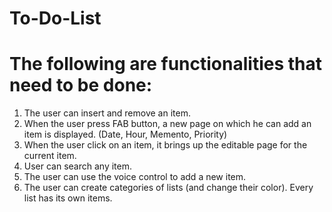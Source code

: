 # To-Do-List

# The following are functionalities that need to be done: 
1. The user can insert and remove an item.
2. When the user press FAB button, a new page on which he can add an item is displayed. (Date, Hour, Memento, Priority)
3. When the user click on an item, it brings up the editable page for the current item.
4. User can search any item.
5. The user can use the voice control to add a new item.
6. The user can create categories of lists (and change their color). Every list has its own items.
